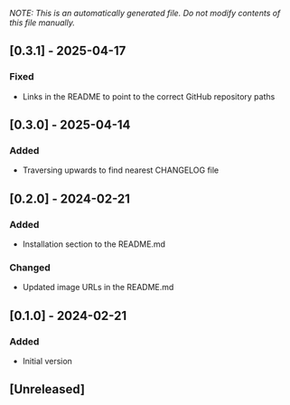 _NOTE: This is an automatically generated file. Do not modify contents of this file manually._

## [0.3.1] - 2025-04-17
### Fixed
- Links in the README to point to the correct GitHub repository paths

## [0.3.0] - 2025-04-14
### Added
- Traversing upwards to find nearest CHANGELOG file

## [0.2.0] - 2024-02-21
### Added
- Installation section to the README.md

### Changed
- Updated image URLs in the README.md

## [0.1.0] - 2024-02-21
### Added
- Initial version

## [Unreleased]
